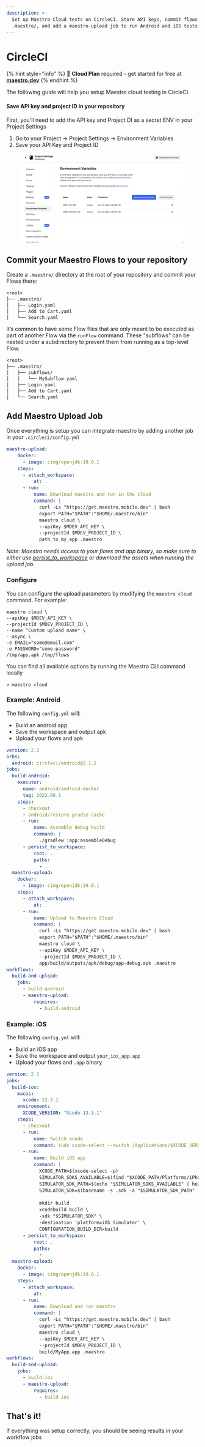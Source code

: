 ```yaml
---
description: >-
  Set up Maestro Cloud tests on CircleCI. Store API keys, commit flows in
  .maestro/, and add a maestro-upload job to run Android and iOS tests.
---
```


# CircleCI

{% hint style="info" %}
🚀 **Cloud Plan** required - get started for free at [**maestro.dev**](https://signin.maestro.dev/sign-up)
{% endhint %}

The following guide will help you setup Maestro cloud testing in CircleCI.

#### Save API key and project ID in your repository

First, you'll need to add the API key and Project DI as a secret ENV in your Project Settings

1. Go to your Project -> Project Settings -> Environment Variables
2. Save your API Key and Project ID

<figure><img src="../../.gitbook/assets/image (1) (1).png" alt=""><figcaption></figcaption></figure>

## Commit your Maestro Flows to your repository

Create a `.maestro/` directory at the root of your repository and commit your Flows there:

```
<root>
├── .maestro/
│   ├── Login.yaml
│   ├── Add to Cart.yaml
│   └── Search.yaml
```

It’s common to have some Flow files that are only meant to be executed as part of another Flow via the `runFlow` command. These "subflows" can be nested under a subdirectory to prevent them from running as a top-level Flow.

```
<root>
├── .maestro/
│   ├── subflows/
│   │   └── MySubflow.yaml
│   ├── Login.yaml
│   ├── Add to Cart.yaml
│   └── Search.yaml
```



## Add Maestro Upload Job

Once everything is setup you can integrate maestro by adding another job in your `.circleci/config.yml`

```yaml
maestro-upload:
    docker:
      - image: cimg/openjdk:19.0.1
    steps:
      - attach_workspace:
          at: .
      - run:
          name: Download maestro and run in the cloud
          command: |
            curl -Ls "https://get.maestro.mobile.dev" | bash
            export PATH="$PATH":"$HOME/.maestro/bin"
            maestro cloud \
            --apiKey $MDEV_API_KEY \
            --projectId $MDEV_PROJECT_ID \
            path_to_my_app .maestro
```

_Note: Maestro needs access to your flows and app binary, so make sure to either use_ [_persist\_to\_workspace_](https://circleci.com/docs/workspaces/) _or download the assets when running the upload job._

### Configure

You can configure the upload parameters by modifying the `maestro cloud` command. For example:

```shell
maestro cloud \
--apiKey $MDEV_API_KEY \
--projectId $MDEV_PROJECT_ID \
--name "Custom upload name" \
--async \
-e EMAIL="some@email.com"
-e PASSWORD="some-password"
/tmp/app.apk /tmp/flows
```

You can find all available options by running the Maestro CLI command locally

```shell
> maestro cloud
```

### Example: Android

The following `config.yml` will:

* Build an android app
* Save the workspace and output apk
* Upload your flows and apk

```yaml
version: 2.1
orbs:
  android: circleci/android@2.1.2
jobs:
  build-android:
    executor:
      name: android/android-docker
      tag: 2022.08.1
    steps:
      - checkout
      - android/restore-gradle-cache
      - run:
          name: Assemble debug build
          command: |
            ./gradlew :app:assembleDebug
      - persist_to_workspace:
          root: .
          paths:
            - .
  maestro-upload:
    docker:
      - image: cimg/openjdk:19.0.1
    steps:
      - attach_workspace:
          at: .
      - run:
          name: Upload to Maestro Cloud
          command: |
            curl -Ls "https://get.maestro.mobile.dev" | bash
            export PATH="$PATH":"$HOME/.maestro/bin"
            maestro cloud \
            --apiKey $MDEV_API_KEY \
            --projectId $MDEV_PROJECT_ID \
            app/build/outputs/apk/debug/app-debug.apk .maestro
workflows:
  build-and-upload:
    jobs:
      - build-android
      - maestro-upload:
          requires:
            - build-android
```

### Example: iOS

The following `config.yml` will:

* Build an iOS app
* Save the workspace and output `your_ios_app.app`
* Upload your flows and `.app` binary

```yaml
version: 2.1
jobs:
  build-ios:
    macos:
      xcode: 13.3.1
    environment:
      XCODE_VERSION: "Xcode-13.3.1"
    steps:
      - checkout
      - run:
          name: Switch xcode
          command: sudo xcode-select --switch /Applications/$XCODE_VERSION.app
      - run:
          name: Build iOS app
          command: |
            XCODE_PATH=$(xcode-select -p)
            SIMULATOR_SDKS_AVAILABLE=$(find "$XCODE_PATH/Platforms/iPhoneSimulator.platform/Developer/SDKs/" -type l -maxdepth 1)
            SIMULATOR_SDK_PATH=$(echo "$SIMULATOR_SDKS_AVAILABLE" | head -n1)
            SIMULATOR_SDK=$(basename -s .sdk -a "$SIMULATOR_SDK_PATH" | awk '{print tolower($0)}')
            
            mkdir build
            xcodebuild build \
            -sdk "$SIMULATOR_SDK" \
            -destination 'platform=iOS Simulator' \
            CONFIGURATION_BUILD_DIR=build
      - persist_to_workspace:
          root: .
          paths:
            - .
  maestro-upload:
    docker:
      - image: cimg/openjdk:19.0.1
    steps:
      - attach_workspace:
          at: .
      - run:
          name: Download and run maestro
          command: |
            curl -Ls "https://get.maestro.mobile.dev" | bash
            export PATH="$PATH":"$HOME/.maestro/bin"
            maestro cloud \
            --apiKey $MDEV_API_KEY \
            --projectId $MDEV_PROJECT_ID \
            build/MyApp.app .maestro
workflows:
  build-and-upload:
    jobs:
      - build-ios
      - maestro-upload:
          requires:
            - build-ios
```

## That's it!

If everything was setup correctly, you should be seeing results in your workflow jobs

